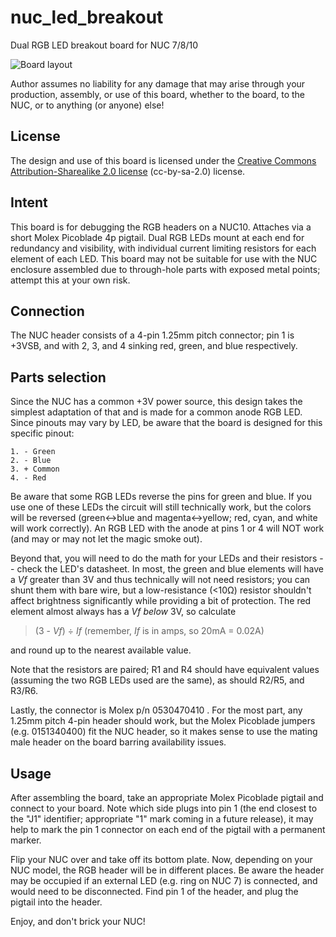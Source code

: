 # nuc_led_breakout
Dual RGB LED breakout board for NUC 7/8/10

![Board layout](https://i.imgur.com/WTqZNzC.png)

Author assumes no liability for any damage that may arise through your production, assembly, or use of this board,
whether to the board, to the NUC, or to anything (or anyone) else!

## License
The design and use of this board is licensed under the [Creative Commons Attribution-Sharealike 2.0 license](https://creativecommons.org/licenses/by-sa/2.0/)
(cc-by-sa-2.0) license.

## Intent
This board is for debugging the RGB headers on a NUC10. Attaches via a short Molex Picoblade 4p pigtail.
Dual RGB LEDs mount at each end for redundancy and visibility, with individual current limiting resistors for each element of each LED.
This board may not be suitable for use with the NUC enclosure assembled due to through-hole parts with exposed metal points; attempt this at your own risk.

## Connection
The NUC header consists of a 4-pin 1.25mm pitch connector; pin 1 is +3VSB, and with 2, 3, and 4 sinking red, green, and blue respectively.

## Parts selection
Since the NUC has a common +3V power source, this design takes the simplest adaptation of that and is made for a common anode RGB LED. Since pinouts may
vary by LED, be aware that the board is designed for this specific pinout:

    1. - Green
    2. - Blue
    3. + Common
    4. - Red
    
Be aware that some RGB LEDs reverse the pins for green and blue. If you use one of these LEDs the circuit will still technically work, but the
colors will be reversed (green<->blue and magenta<->yellow; red, cyan, and white will work correctly). An RGB LED with the anode at pins 1 or 4
will NOT work (and may or may not let the magic smoke out).

Beyond that, you will need to do the math for your LEDs and their resistors -- check the LED's datasheet. In most, the green and blue elements will
have a _Vf_ greater than 3V and thus technically will not need resistors; you can shunt them with bare wire, but a low-resistance (<10Ω) resistor
shouldn't affect brightness significantly while providing a bit of protection. The red element almost always has a _Vf_ *below* 3V, so calculate

> (3 - _Vf_) ÷ _If_  (remember, _If_ is in amps, so 20mA = 0.02A)

and round up to the nearest available value.

Note that the resistors are paired; R1 and R4 should have equivalent values (assuming the two RGB LEDs used are the same), as should R2/R5, and R3/R6.

Lastly, the connector is Molex p/n 0530470410 . For the most part, any 1.25mm pitch 4-pin header should work, but the Molex Picoblade jumpers
(e.g. 0151340400) fit the NUC header, so it makes sense to use the mating male header on the board barring availability issues.

## Usage

After assembling the board, take an appropriate Molex Picoblade pigtail and connect to your board. Note which side plugs into pin 1 (the end closest
to the "J1" identifier; appropriate "1" mark coming in a future release), it may help to mark the pin 1 connector on each end of the pigtail with a
permanent marker.

Flip your NUC over and take off its bottom plate. Now, depending on your NUC model, the RGB header will be in different places. Be aware the header
may be occupied if an external LED (e.g. ring on NUC 7) is connected, and would need to be disconnected. Find pin 1 of the header, and plug the
pigtail into the header.

Enjoy, and don't brick your NUC!
